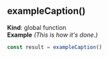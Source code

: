 <a name="exampleCaption"></a>
## exampleCaption()
**Kind**: global function  
**Example** *(This is how it&#x27;s done.)*  
```js
const result = exampleCaption()
```

